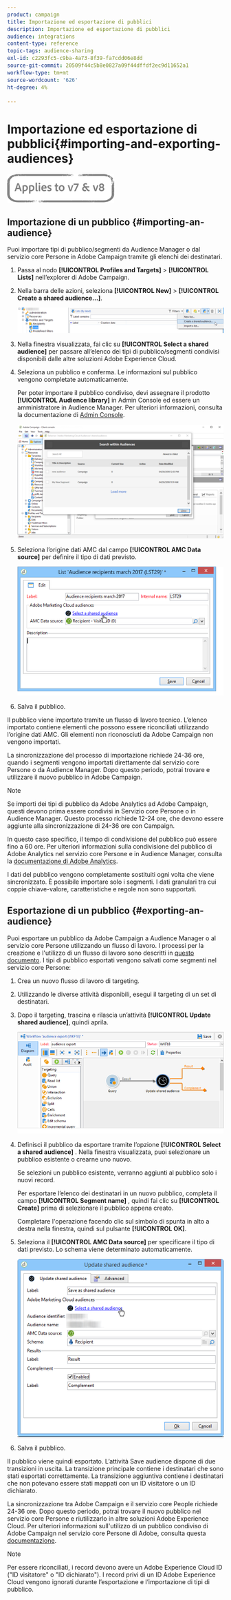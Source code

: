 ```yaml
---
product: campaign
title: Importazione ed esportazione di pubblici
description: Importazione ed esportazione di pubblici
audience: integrations
content-type: reference
topic-tags: audience-sharing
exl-id: c2293fc5-c9ba-4a73-8f39-fa7cdd06e8dd
source-git-commit: 20509f44c5b8e0827a09f44dffdf2ec9d11652a1
workflow-type: tm+mt
source-wordcount: '626'
ht-degree: 4%

---
```


# Importazione ed esportazione di pubblici{#importing-and-exporting-audiences}

![](../../assets/common.svg)

## Importazione di un pubblico {#importing-an-audience}

Puoi importare tipi di pubblico/segmenti da Audience Manager o dal servizio core Persone in Adobe Campaign tramite gli elenchi dei destinatari.

1. Passa al nodo **[!UICONTROL Profiles and Targets]** > **[!UICONTROL Lists]** nell’explorer di Adobe Campaign.
1. Nella barra delle azioni, seleziona **[!UICONTROL New]** > **[!UICONTROL Create a shared audience...]**.

   ![](assets/aam_import_audience.png)

1. Nella finestra visualizzata, fai clic su **[!UICONTROL Select a shared audience]** per passare all’elenco dei tipi di pubblico/segmenti condivisi disponibili dalle altre soluzioni Adobe Experience Cloud.
1. Seleziona un pubblico e conferma. Le informazioni sul pubblico vengono completate automaticamente.

   Per poter importare il pubblico condiviso, devi assegnare il prodotto **[!UICONTROL Audience library]** in Admin Console ed essere un amministratore in Audience Manager. Per ulteriori informazioni, consulta la documentazione di [Admin Console](https://helpx.adobe.com/it/enterprise/managing/user-guide.html).

   ![](assets/aam_import_audience_3.png)

1. Seleziona l’origine dati AMC dal campo **[!UICONTROL AMC Data source]** per definire il tipo di dati previsto.

   ![](assets/aam_import_audience_2.png)

1. Salva il pubblico.

Il pubblico viene importato tramite un flusso di lavoro tecnico. L’elenco importato contiene elementi che possono essere riconciliati utilizzando l’origine dati AMC. Gli elementi non riconosciuti da Adobe Campaign non vengono importati.

La sincronizzazione del processo di importazione richiede 24-36 ore, quando i segmenti vengono importati direttamente dal servizio core Persone o da Audience Manager. Dopo questo periodo, potrai trovare e utilizzare il nuovo pubblico in Adobe Campaign.

>[!NOTE]
>
>Se importi dei tipi di pubblico da Adobe Analytics ad Adobe Campaign, questi devono prima essere condivisi in Servizio core Persone o in Audience Manager. Questo processo richiede 12-24 ore, che devono essere aggiunte alla sincronizzazione di 24-36 ore con Campaign.
>
>In questo caso specifico, il tempo di condivisione del pubblico può essere fino a 60 ore. Per ulteriori informazioni sulla condivisione del pubblico di Adobe Analytics nel servizio core Persone e in Audience Manager, consulta la [documentazione di Adobe Analytics](https://experienceleague.adobe.com/docs/analytics/components/segmentation/segmentation-workflow/seg-publish.html).

I dati del pubblico vengono completamente sostituiti ogni volta che viene sincronizzato. È possibile importare solo i segmenti. I dati granulari tra cui coppie chiave-valore, caratteristiche e regole non sono supportati.

## Esportazione di un pubblico {#exporting-an-audience}

Puoi esportare un pubblico da Adobe Campaign a Audience Manager o al servizio core Persone utilizzando un flusso di lavoro. I processi per la creazione e l&#39;utilizzo di un flusso di lavoro sono descritti in [questo documento](../../workflow/using/building-a-workflow.md). I tipi di pubblico esportati vengono salvati come segmenti nel servizio core Persone:

1. Crea un nuovo flusso di lavoro di targeting.
1. Utilizzando le diverse attività disponibili, esegui il targeting di un set di destinatari.
1. Dopo il targeting, trascina e rilascia un’attività **[!UICONTROL Update shared audience]**, quindi aprila.

   ![](assets/aam_export_example.png)

1. Definisci il pubblico da esportare tramite l’opzione **[!UICONTROL Select a shared audience]** . Nella finestra visualizzata, puoi selezionare un pubblico esistente o crearne uno nuovo.

   Se selezioni un pubblico esistente, verranno aggiunti al pubblico solo i nuovi record.

   Per esportare l’elenco dei destinatari in un nuovo pubblico, completa il campo **[!UICONTROL Segment name]** , quindi fai clic su **[!UICONTROL Create]** prima di selezionare il pubblico appena creato.

   Completare l&#39;operazione facendo clic sul simbolo di spunta in alto a destra nella finestra, quindi sul pulsante **[!UICONTROL OK]**.

1. Seleziona il **[!UICONTROL AMC Data source]** per specificare il tipo di dati previsto. Lo schema viene determinato automaticamente.

   ![](assets/aam_export_audience_activity.png)

1. Salva il pubblico.

Il pubblico viene quindi esportato. L’attività Save audience dispone di due transizioni in uscita. La transizione principale contiene i destinatari che sono stati esportati correttamente. La transizione aggiuntiva contiene i destinatari che non potevano essere stati mappati con un ID visitatore o un ID dichiarato.

La sincronizzazione tra Adobe Campaign e il servizio core People richiede 24-36 ore. Dopo questo periodo, potrai trovare il nuovo pubblico nel servizio core Persone e riutilizzarlo in altre soluzioni Adobe Experience Cloud. Per ulteriori informazioni sull&#39;utilizzo di un pubblico condiviso di Adobe Campaign nel servizio core Persone di Adobe, consulta questa [documentazione](https://experienceleague.adobe.com/docs/core-services/interface/audiences/t-audience-create.html).

>[!NOTE]
>
>Per essere riconciliati, i record devono avere un Adobe Experience Cloud ID (&quot;ID visitatore&quot; o &quot;ID dichiarato&quot;). I record privi di un ID Adobe Experience Cloud vengono ignorati durante l’esportazione e l’importazione di tipi di pubblico.
